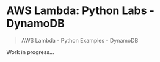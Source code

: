 # AWS Lambda: Python Labs - DynamoDB

> AWS Lambda - Python Examples - DynamoDB



Work in progress...
